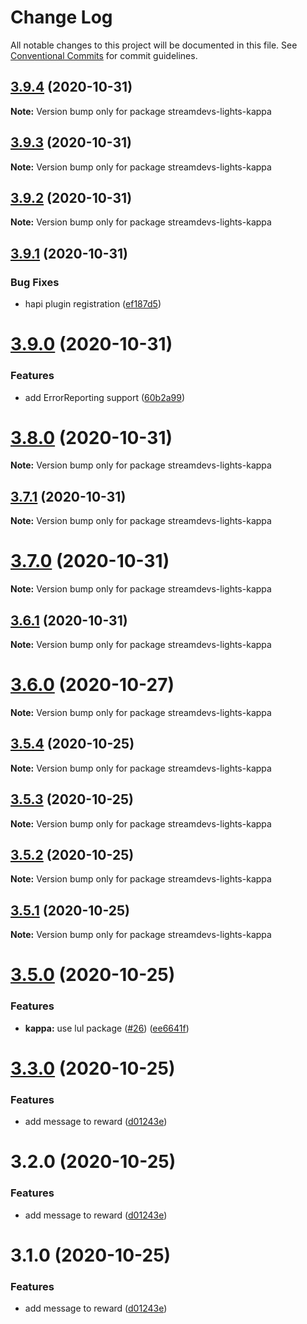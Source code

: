 # Change Log

All notable changes to this project will be documented in this file.
See [Conventional Commits](https://conventionalcommits.org) for commit guidelines.

## [3.9.4](https://github.com/streamdevs/lights/compare/v3.9.3...v3.9.4) (2020-10-31)

**Note:** Version bump only for package streamdevs-lights-kappa





## [3.9.3](https://github.com/streamdevs/lights/compare/v3.9.2...v3.9.3) (2020-10-31)

**Note:** Version bump only for package streamdevs-lights-kappa





## [3.9.2](https://github.com/streamdevs/lights/compare/v3.9.1...v3.9.2) (2020-10-31)

**Note:** Version bump only for package streamdevs-lights-kappa





## [3.9.1](https://github.com/streamdevs/lights/compare/v3.9.0...v3.9.1) (2020-10-31)


### Bug Fixes

* hapi plugin registration ([ef187d5](https://github.com/streamdevs/lights/commit/ef187d54e6e4f7e6e9fdb248a8dd4f7ef3c2733f))





# [3.9.0](https://github.com/streamdevs/lights/compare/v3.8.0...v3.9.0) (2020-10-31)


### Features

* add ErrorReporting support ([60b2a99](https://github.com/streamdevs/lights/commit/60b2a9998f8548ef4e9ef324b8735f9c7903f5ef))





# [3.8.0](https://github.com/streamdevs/lights/compare/v3.7.1...v3.8.0) (2020-10-31)

**Note:** Version bump only for package streamdevs-lights-kappa





## [3.7.1](https://github.com/streamdevs/lights/compare/v3.7.0...v3.7.1) (2020-10-31)

**Note:** Version bump only for package streamdevs-lights-kappa





# [3.7.0](https://github.com/streamdevs/lights/compare/v3.6.1...v3.7.0) (2020-10-31)

**Note:** Version bump only for package streamdevs-lights-kappa





## [3.6.1](https://github.com/streamdevs/lights/compare/v3.6.0...v3.6.1) (2020-10-31)

**Note:** Version bump only for package streamdevs-lights-kappa





# [3.6.0](https://github.com/streamdevs/lights/compare/v3.5.4...v3.6.0) (2020-10-27)

**Note:** Version bump only for package streamdevs-lights-kappa





## [3.5.4](https://github.com/streamdevs/lights/compare/v3.5.3...v3.5.4) (2020-10-25)

**Note:** Version bump only for package streamdevs-lights-kappa





## [3.5.3](https://github.com/streamdevs/lights/compare/v3.5.2...v3.5.3) (2020-10-25)

**Note:** Version bump only for package streamdevs-lights-kappa





## [3.5.2](https://github.com/streamdevs/lights/compare/v3.5.1...v3.5.2) (2020-10-25)

**Note:** Version bump only for package streamdevs-lights-kappa





## [3.5.1](https://github.com/streamdevs/lights/compare/v3.5.0...v3.5.1) (2020-10-25)

**Note:** Version bump only for package streamdevs-lights-kappa





# [3.5.0](https://github.com/streamdevs/lights/compare/v3.4.0...v3.5.0) (2020-10-25)


### Features

* **kappa:** use lul package ([#26](https://github.com/streamdevs/lights/issues/26)) ([ee6641f](https://github.com/streamdevs/lights/commit/ee6641f112237d1c8cc4be604d0e34e8b7497b5d))





# [3.3.0](https://github.com/streamdevs/lights/compare/v3.2.0...v3.3.0) (2020-10-25)


### Features

* add message to reward ([d01243e](https://github.com/streamdevs/lights/commit/d01243e2f3be56549b0a39a76e0b871749394465))





# 3.2.0 (2020-10-25)


### Features

* add message to reward ([d01243e](https://github.com/streamdevs/lights/commit/d01243e2f3be56549b0a39a76e0b871749394465))





# 3.1.0 (2020-10-25)


### Features

* add message to reward ([d01243e](https://github.com/streamdevs/lights/commit/d01243e2f3be56549b0a39a76e0b871749394465))
